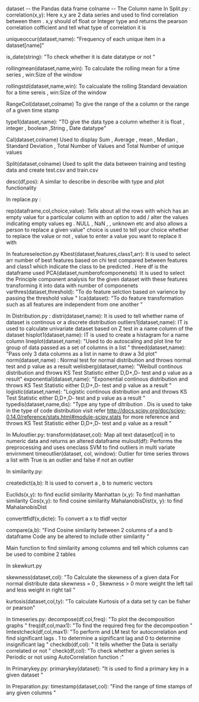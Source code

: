 dataset -- the Pandas data frame
colname -- The Column name 
In Split.py :
correlation(x,y):
	Here x,y are 2 data series and used to find correlation between them . x,y should of float or Integer type and returns the pearson correlation cofficient and tell what type of correlation it is

uniqueoccur(dataset,name):
	"Frequency of each unique item in a dataset[name]"

is_date(string):
	"To check whether it is date datatype or not "

rollingmean(dataset,name,win):
	To calculate the rolling mean for a time series , win:Size of the window

rollingstd(dataset,name,win):
	To calcualate the rolling Standard devaiation for a time sereis , win:Size of the window

RangeCol(dataset,colname)
To give the range of the a column or the range of a given time stamp 

type1(dataset,name):
	"TO give the data type a column whether it is float , integer , boolean ,String , Date datatype"

Cal(dataset,colname)
Used to display Sum , Average , mean , Median , Standard Deviation , Total Number of Values and Total Number of unique values 

Split(dataset,colname)
Used to split the data between training and testing data and create test.csv and train.csv

desc(df,pos):
	A similar to describe in describe with type and plot functionality

In replace.py :

rep(dataframe,col,choice,value):
	Tells about all the rows with which has an empty value for a particular column with an option to add / alter the values indicating empty values eg . NULL , NaN ,  , unknown etc and also allows a person to replace a given value" choice is used to tell your choice whether to replace the value or not , value to enter a value you want to replace it with

In featureselection.py
Kbest(dataset,features,class1,arr): It is used to select arr number of best features based on chi test compared between features and  class1 which indicate the class to be predicted . Here df is the dataframe used
PCA(dataset,numberofcomponenets) :It is used to select the Principle component analysis for the given dataset with these features transforming it into data with number of componenets
varthres(dataset,threshold):
	"To do feature selction based on varience by passing the  threshold value  "
Ica(dataset):
	"To do feature transformation such as all features are independent from one another "


In Distribution.py : 
distri(dataset,name): It is used to tell whether name of dataset is continous or a discrete distribution 
outliers1(dataset,name): IT is used to calculate univariate dataset based on Z test in a name column of the dataset 
hisplot1(dataset,name): IT is used to create a histagram for a name column
lineplot(dataset,name):
	"Used to do autoscaling and plot line for group of data passed as a set of columns in a list "
threed(dataset,name):
	"Pass only 3 data columns as a list in name  to draw a 3d plot"
norm(dataset,name) : Normal test for normal distribution and throws normal test and p value as a result
welisberg(dataset,name):
	"Weibull continous distribution and throws KS Test Statistic either D,D+,D-  test and p value as a result"
exponential(dataset,name):
	"Exponential continous distribution and throws KS Test Statistic either D,D+,D-  test and p value as a result "
logistic(dataset,name):
	"Logistic continous distribution and and throws KS Test Statistic either D,D+,D-  test and p value as a result "
typedis(dataset,name,dis):
	"Type any type of ditribution . Dis is used to take in the type of code distribution visit refer http://docs.scipy.org/doc/scipy-0.14.0/reference/stats.html#module-scipy.stats for more reference and throws KS Test Statistic either D,D+,D-  test and p value as a result "

In Muloutlier.py:
transform(dataset,col):
Map all text dataset[col] in  to numeric data and returns an altered dataframe
mulout(df):
Performs the preprocessing and uses oneclass SVM to find outliers in multi variate envirnment 
timeoutlier(dataset, col, window):
Outlier for time series throws a list with True is an outlier and false if not an outlier

In similarity.py:

createdict(a,b): 
It is used to convert a , b to numeric vectors 

Euclids(x,y):
to find euclid similarity 
Manhattan (x,y):
To find manhattan similarity 
Cos(x,y):
to find cosine similarity
MahalanobisDist(x, y):
to find MahalanobisDist

converttfidf(x,dicte):
To convert a x to tfidf vector

compare(a,b):
	"Find Cosine similarity between 2 columns of a and b dataframe  Code any be altered to include other similarity "

Main function to find similarity among columns and tell which columns can be used to combine 2 tables



In skewkurt.py

skewness(dataset,col):
    "To Calculate the skewness of a given data For normal distribute data skewness = 0 , Skewness > 0 more weight the left tail and less weight in right tail "

kurtosis(dataset,col,ty):
    "To calculate Kurtosis of a data set ty can be fisher or pearson"


In timeseries.py:
decompose(df,col,freq):
    "To plot the decomposition graphs "
freq(df,col,max1):
    "To find the required freq for the decompostion "
lmtestcheck(df,col,max1):
    "To perform and LM test for autocorrelation and find significant lags . 1 to determine a significant lag and 0 to determine insignificant lag  "
checkdb(df,col):
    " It tells whether the Data is serially correlated or not "
check(df,col):
    "To check whether a given series is Periodic or not using AutoCorrelation function :"


In Primarykey.py:
    primarykey(dataset):
    "It is used to find a primary key in a given dataset "

In Preparation.py:
timestamp(dataset,col):
	"Find the range of time stamps of any given columns "